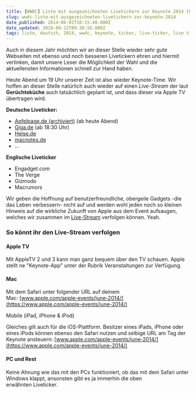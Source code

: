 ```yaml
---
title: [WWDC] Liste mit ausgezeichneten Livetickern zur Keynote 2014 [UPDATE]
slug: wwdc-liste-mit-ausgezeichneten-livetickern-zur-keynote-2014
date_published: 2014-06-02T10:15:40.000Z
date_updated: 2018-08-22T09:38:55.000Z
tags: liste, deutsch, 2014, wwdc, keynote, ticker, live-ticker, live ticker, englisch
---
```


Auch in diesem Jahr möchten wir an dieser Stelle wieder sehr gute Webseiten mit ebenso und noch besseren Livetickern ehren und hiermit verlinken, damit unsere Leser die Möglichkeit der Wahl und die aktuellensten Informationen schnell zur Hand haben. 

Heute Abend um 19 Uhr unserer Zeit ist also wieder Keynote-Time. Wir hoffen an dieser Stelle natürlich auch wieder auf einen *Live-Stream* der laut **Gerüchteküche** auch tatsächlich geplant ist, und dass dieser via Apple TV übertragen wird.

**Deutsche Liveticker:**

- [Apfelpage.de (archiviert)](http://web.archive.org/web/20140601055439/http://www.apfel-live.de:80/) (ab heute Abend)
- [Giga.de](http://www.giga.de/events/wwdc/) (ab 18:30 Uhr)
- [Heise.de](http://www.heise.de/mac-and-i/meldung/Apples-Entwicklerkonferenz-WWDC-2014-Liveticker-bei-Mac-i-2213832.html?wt_mc=sm.feed.tw.apple&amp;from-classic=1)
- [macnotes.de](http://www.macnotes.de/2014/06/02/apple-keynote-macnotes-liveticker-zur-wwdc-2014/)
- ...

**Englische Liveticker**

- Engadget.com
- The Verge
- Gizmodo
- Macrumors

Wir geben die Hoffnung auf benutzerfreundliche, obergeile Gadgets -die das Leben verbessern- nicht auf und werden wohl jeden noch so kleinen Hinweis auf die wirkliche Zukunft von Apple aus dem Event aufsaugen, welches wir zusammen im [Live-Stream](https://www.apple.com/apple-events/june-2014/) verfolgen können. Yeah.

### So könnt ihr den Live-Stream verfolgen

#### Apple TV

Mit AppleTV 2 und 3 kann man ganz bequem über den TV schauen. Apple stellt ne "Keynote-App" unter der Rubrik Veranstaltungen zur Verfügung.

#### Mac

Mit dem Safari unter folgender URL auf deinem Mac: [www.apple.com/apple-events/june-2014/](https://www.apple.com/apple-events/june-2014/)

Mobile (iPad, iPhone & iPod)

Gleiches gilt auch für die iOS-Plattform. Besitzer eines iPads, iPhone oder eines iPods können ebenso den Safari nutzen und selbige URL am Tag der Keynote ansteuern: [www.apple.com/apple-events/june-2014/](https://www.apple.com/apple-events/june-2014/)

#### PC und Rest

Keine Ahnung wie das mit den PCs funktioniert, ob das mit dem Safari unter Windows klappt, ansonsten gibt es ja immerhin die oben erwähnten Liveticker.
